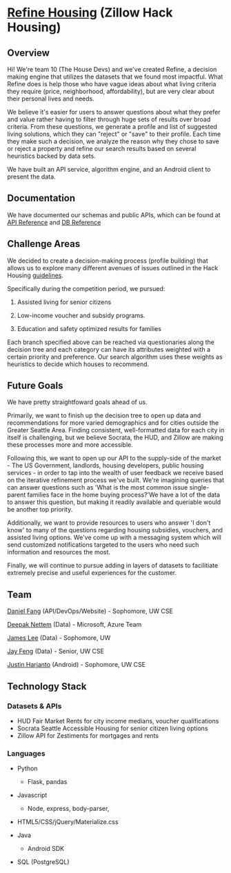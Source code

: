 [Refine Housing](http://refinehousing.com) (Zillow Hack Housing)
==

## Overview

Hi! We're team 10 (The House Devs) and we've created Refine, a decision making engine that utilizes the datasets that we found most impactful.  What Refine does is help those who have vague ideas about what living criteria they require (price, neighborhood, affordability), but are very clear about their personal lives and needs. 

We believe it's easier for users to answer questions about what they prefer and value rather having to filter through huge sets of results over broad criteria. From these questions, we generate a profile and list of suggested living solutions, which they can "reject" or "save" to their profile. Each time they make such a decision, we analyze the reason why they chose to save or reject a property and refine our search results based on several heuristics backed by data sets.

We have built an API service, algorithm engine, and an Android client to present the data.

## Documentation

We have documented our schemas and public APIs, which can be found at [API Reference](api/README.md) and [DB Reference](db/README.md)

## Challenge Areas

We decided to create a decision-making process (profile building) that allows us to explore many different avenues of issues outlined in the Hack Housing [guidelines](http://www.zillow.com/wikipages/Hack-Housing-Empowering-Smarter-Decisions-Contest/). 

Specifically during the competition period, we pursued:

1. Assisted living for senior citizens

2. Low-income voucher and subsidy programs.

3. Education and safety optimized results for families

Each branch specified above can be reached via questionaries along the decision tree and each category can have its attributes weighted with a certain priority and preference. Our search algorithm uses these weights as heuristics to decide which houses to recommend.

## Future Goals

We have pretty straightfoward goals ahead of us. 

Primarily, we want to finish up the decision tree to open up data and recommendations for more varied demographics and for cities outside the Greater Seattle Area. Finding consistent, well-formatted data for each city in itself is challenging, but we believe Socrata, the HUD, and Zillow are making these processes more and more accessible. 

Following this, we want to open up our API to the supply-side of the market - The US Government, landlords, housing developers, public housing services - in order to tap into the wealth of user feedback we receive based on the iterative refinement process we've built. We're imagining queries that can answer questions such as 'What is the most common issue single-parent families face in the home buying process?'We have a lot of the data to answer this question, but making it readily available and queriable would be another top priority.

Additionally, we want to provide resources to users who answer 'I don't know' to many of the questions regarding housing subsidies, vouchers, and assisted living options. We've come up with a messaging system which will send customized notifications targeted to the users who need such information and resources the most.

Finally, we will continue to pursue adding in layers of datasets to facilitiate extremely precise and useful experiences for the customer.

## Team

[Daniel Fang](http://danielfang.org) (API/DevOps/Website) - Sophomore, UW CSE

[Deepak Nettem](https://github.com/deepaknettem) (Data) - Microsoft, Azure Team

[James Lee](https://github.com/jameslee2299) (Data) - Sophomore, UW

[Jay Feng](https://github.com/jayfeng1) (Data) - Senior, UW CSE

[Justin Harjanto](http://justinharjanto.com) (Android) - Sophomore, UW CSE

## Technology Stack

### Datasets & APIs

- HUD Fair Market Rents for city income medians, voucher qualifications
- Socrata Seattle Accessible Housing for senior citizen living options
- Zillow API for Zestiments for mortgages and rents

### Languages

- Python
  - Flask, pandas

- Javascript
  - Node, express, body-parser, 

- HTML5/CSS/jQuery/Materialize.css

- Java
  - Android SDK

- SQL (PostgreSQL)
